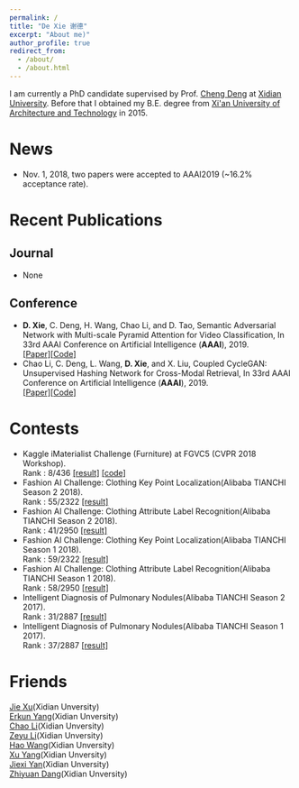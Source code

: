 ```yaml
---
permalink: /
title: "De Xie 谢德"
excerpt: "About me)"
author_profile: true
redirect_from: 
  - /about/
  - /about.html
---
```


I am currently a PhD candidate supervised by Prof. [Cheng Deng](http://see.xidian.edu.cn/faculty/chdeng/) at [Xidian University](http://www.xidian.edu.cn/). Before that I obtained my B.E. degree from [Xi'an University of Architecture and Technology](http://www.xauat.edu.cn/zh-cn/index.php) in 2015.


News
======
* Nov. 1, 2018, two papers were accepted to AAAI2019 (~16.2% acceptance rate). 


Recent Publications
======

Journal
------
* None
<!--* Exploring Hybrid Spatio-Temporal Convolutional Networks for Human Action Recognition, Multimedia Tools and Applications(MTAP), 2017, [[pdf]](https://link.springer.com/content/pdf/10.1007%2Fs11042-017-4514-3.pdf) [[project]](https://haowang1992.github.io/publication/2017-07-01-Exploring_Hybrid_Spatio-Temporal_Convolutional_Networks_for_Human_Action_Recognition) [[code]]()-->


Conference
------
* **D. Xie**, C. Deng, H. Wang, Chao Li, and D. Tao, Semantic Adversarial Network with Multi-scale Pyramid Attention for Video Classification, In 33rd AAAI Conference on Artificial Intelligence (**AAAI**), 2019.  
[[Paper]]()[[Code]]()
* Chao Li, C. Deng, L. Wang, **D. Xie**, and X. Liu, Coupled CycleGAN: Unsupervised Hashing Network for Cross-Modal Retrieval, In 33rd AAAI Conference on Artificial Intelligence (**AAAI**), 2019.  
[[Paper]]()[[Code]]()



Contests
======
* Kaggle iMaterialist Challenge (Furniture) at FGVC5 (CVPR 2018 Workshop).  
Rank : 8/436 [[result]](https://www.kaggle.com/c/imaterialist-challenge-furniture-2018/leaderboard) [[code]](https://github.com/ShadowXIEDE/imaterialist2018)
* Fashion AI Challenge: Clothing Key Point Localization(Alibaba TIANCHI Season 2 2018).  
Rank : 55/2322 [[result]](https://tianchi.aliyun.com/user/certificate.htm?spm=5176.100150.711.7.4d0627849zW9Kv&raceId=231648&season=1)
* Fashion AI Challenge: Clothing Attribute Label Recognition(Alibaba TIANCHI Season 2 2018).  
Rank : 41/2950 [[result]](https://tianchi.aliyun.com/user/certificate.htm?spm=5176.100150.711.10.4d0627849zW9Kv&raceId=231649&season=1)
* Fashion AI Challenge: Clothing Key Point Localization(Alibaba TIANCHI Season 1 2018).  
Rank : 59/2322 [[result]](https://tianchi.aliyun.com/user/certificate.htm?spm=5176.100150.711.6.4d0627849zW9Kv&raceId=231648&season=0)
* Fashion AI Challenge: Clothing Attribute Label Recognition(Alibaba TIANCHI Season 1 2018).  
Rank : 58/2950 [[result]](https://tianchi.aliyun.com/user/certificate.htm?spm=5176.100150.711.9.4d0627849zW9Kv&raceId=231649&season=0)
* Intelligent Diagnosis of Pulmonary Nodules(Alibaba TIANCHI Season 2 2017).  
Rank : 31/2887 [[result]](https://tianchi.aliyun.com/user/certificate.htm?spm=5176.100150.711.9.69322009LOjfnv&raceId=231601&season=1)
* Intelligent Diagnosis of Pulmonary Nodules(Alibaba TIANCHI Season 1 2017).  
Rank : 37/2887 [[result]](https://tianchi.aliyun.com/user/certificate.htm?spm=5176.100150.711.8.69322009LOjfnv&raceId=231601&season=0)


 
Friends
======
[Jie Xu](https://jxu1991.github.io/)(Xidian Unversity)  
[Erkun Yang](https://yangerkun.github.io/)(Xidian Unversity)  
[Chao Li](https://chaoli1991.github.io/)(Xidian Unversity)  
[Zeyu Li](https://zeyuli1990.github.io/)(Xidian Unversity)  
[Hao Wang](https://haowang1992.github.io/)(Xidian Unversity)  
[Xu Yang](https://xdxuyang.github.io/)(Xidian Unversity)  
[Jiexi Yan](https://JiexiYan.github.io)(Xidian Unversity)  
[Zhiyuan Dang](https://zhiyuandang.github.io/)(Xidian Unversity)  
